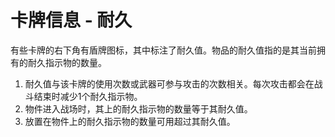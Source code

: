 # 卡牌信息 - 耐久

有些卡牌的右下角有盾牌图标，其中标注了耐久值。物品的耐久值指的是其当前拥有的耐久指示物的数量。



1. 耐久值与该卡牌的使用次数或武器可参与攻击的次数相关。每次攻击都会在战斗结束时减少1个耐久指示物。
2. 物件进入战场时，其上的耐久指示物的数量等于其耐久值。
3. 放置在物件上的耐久指示物的数量可用超过其耐久值。
